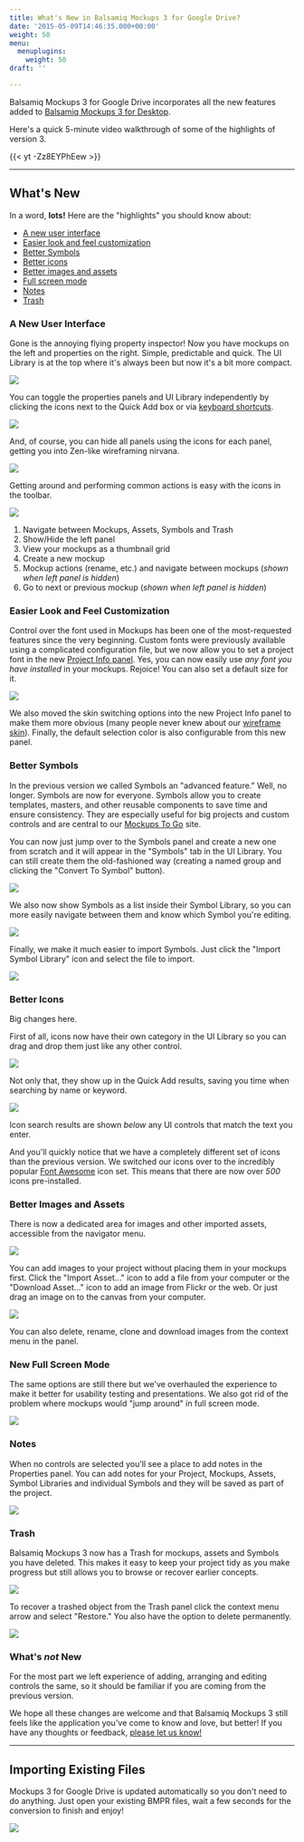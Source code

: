 ```yaml
---
title: What's New in Balsamiq Mockups 3 for Google Drive?
date: '2015-05-09T14:46:35.000+00:00'
weight: 50
menu:
  menuplugins:
    weight: 50
draft: ''

---
```


Balsamiq Mockups 3 for Google Drive incorporates all the new features added to [Balsamiq Mockups 3 for Desktop](http://blogs.balsamiq.com/product/2015/03/10/b3/).

Here's a quick 5-minute video walkthrough of some of the highlights of version 3.

{{< yt -Zz8EYPhEew >}}

* * *

## What's New

In a word, **lots!** Here are the "highlights" you should know about:

*   [A new user interface](#ui)
*   [Easier look and feel customization](#project-settings)
*   [Better Symbols](#symbols)
*   [Better icons](#icons)
*   [Better images and assets](#assets)
*   [Full screen mode](#full-screen)
*   [Notes](#notes)
*   [Trash](#trash)

### A New User Interface

Gone is the annoying flying property inspector! Now you have mockups on the left and properties on the right. Simple, predictable and quick. The UI Library is at the top where it's always been but now it's a bit more compact.

![](https://media.balsamiq.com/img/support/docs/m4d/b3/panels.png)

You can toggle the properties panels and UI Library independently by clicking the icons next to the Quick Add box or via [keyboard shortcuts](https://docs.balsamiq.com/desktop/shortcuts/).

![](https://media.balsamiq.com/img/support/docs/m4d/b3/toolbar2.png)

And, of course, you can hide all panels using the icons for each panel, getting you into Zen-like wireframing nirvana.

![](https://media.balsamiq.com/img/support/docs/m4d/b3/nopanels.png)

Getting around and performing common actions is easy with the icons in the toolbar.

![](https://media.balsamiq.com/img/support/docs/m4d/b3/toolbar.png)

1.  Navigate between Mockups, Assets, Symbols and Trash
2.  Show/Hide the left panel
3.  View your mockups as a thumbnail grid
4.  Create a new mockup
5.  Mockup actions (rename, etc.) and navigate between mockups (_shown when left panel is hidden_)
6.  Go to next or previous mockup (_shown when left panel is hidden_)

### Easier Look and Feel Customization 

Control over the font used in Mockups has been one of the most-requested features since the very beginning. Custom fonts were previously available using a complicated configuration file, but we now allow you to set a project font in the new [Project Info panel](https://docs.balsamiq.com/desktop/projectinfo/). Yes, you can now easily use _any font you have installed_ in your mockups. Rejoice! You can also set a default size for it.

![ ](https://media.balsamiq.com/img/support/docs/m4d/b3/project-info.png)

We also moved the skin switching options into the new Project Info panel to make them more obvious (many people never knew about our [wireframe skin](/desktop/wireframeskin/)). Finally, the default selection color is also configurable from this new panel.

### Better Symbols 

In the previous version we called Symbols an "advanced feature." Well, no longer. Symbols are now for everyone. Symbols allow you to create templates, masters, and other reusable components to save time and ensure consistency. They are especially useful for big projects and custom controls and are central to our [Mockups To Go](https://mockupstogo.mybalsamiq.com) site.

You can now just jump over to the Symbols panel and create a new one from scratch and it will appear in the "Symbols" tab in the UI Library. You can still create them the old-fashioned way (creating a named group and clicking the "Convert To Symbol" button).

![](https://media.balsamiq.com/img/support/docs/m4d/b3/symbols1.png)

We also now show Symbols as a list inside their Symbol Library, so you can more easily navigate between them and know which Symbol you're editing.

![](https://media.balsamiq.com/img/support/docs/m4d/b3/symbols2.png)

Finally, we make it much easier to import Symbols. Just click the "Import Symbol Library" icon and select the file to import.

![](https://media.balsamiq.com/img/support/docs/m4d/b3/symbols3.png)

### Better Icons

Big changes here.

First of all, icons now have their own category in the UI Library so you can drag and drop them just like any other control.

![](https://media.balsamiq.com/img/support/docs/m4d/b3/icon-uilibrary.png)

Not only that, they show up in the Quick Add results, saving you time when searching by name or keyword.

![](https://media.balsamiq.com/img/support/docs/m4d/b3/icon-quickadd.png)

Icon search results are shown _below_ any UI controls that match the text you enter.

And you'll quickly notice that we have a completely different set of icons than the previous version. We switched our icons over to the incredibly popular [Font Awesome](http://fortawesome.github.io/Font-Awesome/) icon set. This means that there are now over _500_ icons pre-installed.

### Better Images and Assets

There is now a dedicated area for images and other imported assets, accessible from the navigator menu.

![](https://media.balsamiq.com/img/support/docs/m4d/b3/assets1.png)

You can add images to your project without placing them in your mockups first. Click the "Import Asset..." icon to add a file from your computer or the "Download Asset..." icon to add an image from Flickr or the web. Or just drag an image on to the canvas from your computer.

![](https://media.balsamiq.com/img/support/docs/m4d/b3/assets2.png)

You can also delete, rename, clone and download images from the context menu in the panel.

### New Full Screen Mode

The same options are still there but we've overhauled the experience to make it better for usability testing and presentations. We also got rid of the problem where mockups would "jump around" in full screen mode.

![](https://media.balsamiq.com/img/support/docs/m4d/b3/fullscreen.png)

### Notes

When no controls are selected you'll see a place to add notes in the Properties panel. You can add notes for your Project, Mockups, Assets, Symbol Libraries and individual Symbols and they will be saved as part of the project.

![](https://media.balsamiq.com/img/support/docs/m4d/b3/notes.png)

### Trash

Balsamiq Mockups 3 now has a Trash for mockups, assets and Symbols you have deleted. This makes it easy to keep your project tidy as you make progress but still allows you to browse or recover earlier concepts.

![](https://media.balsamiq.com/img/support/docs/m4d/b3/trash.png)

To recover a trashed object from the Trash panel click the context menu arrow and select "Restore." You also have the option to delete permanently.

![](https://media.balsamiq.com/img/support/docs/m4d/b3/trash2.png)

### What's _not_ New

For the most part we left experience of adding, arranging and editing controls the same, so it should be familiar if you are coming from the previous version.

We hope all these changes are welcome and that Balsamiq Mockups 3 still feels like the application you've come to know and love, but better! If you have any thoughts or feedback, [please let us know!](https://balsamiq.com/company/#contact)

* * *

## Importing Existing Files

Mockups 3 for Google Drive is updated automatically so you don't need to do anything. Just open your existing BMPR files, wait a few seconds for the conversion to finish and enjoy!

![](https://media.balsamiq.com/img/support/docs/gdrive/project-import.png)

